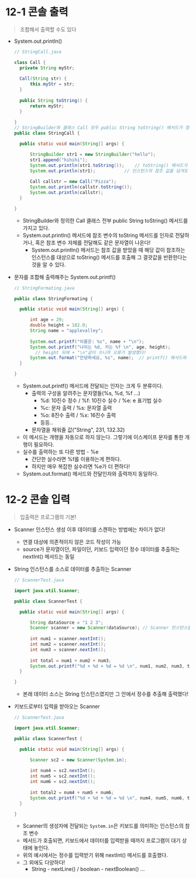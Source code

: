 # 12-1 콘솔 출력

> 조합해서 출력할 수도 있다

- System.out.println()

  ```java
  // StringCall.java
  
  class Call {
  	private String myStr;
  	
  	Call(String str) {
  		this.myStr = str;
  	}
  	
  	public String toString() {
  		return myStr;
  	}
  	
  }
  // StringBuilder와 클래스 Call 모두 public String toString() 메서드가 정의되어 있음
  public class StringCall {
  
  	public static void main(String[] args) {
  
  		StringBuilder str1 = new StringBuilder("hello");
  		str1.append("hihihi");
  		System.out.println(str1.toString());    // toString() 메서드가 반환하는 문자열 출력
  		System.out.println(str1);           // 인스턴스의 참조 값을 넘겨도 동일한 출력 결과가
  		
  		Call callstr = new Call("Pizza");
  		System.out.println(callstr.toString());
  		System.out.println(callstr);
  	}
  
  }
  ```

  - StringBuilder와 정의한 Call 클래스 전부 public String toString() 메서드를 가지고 있다.
  - System.out.println() 메서드에 참조 변수의 toString 메서드를 인자로 전달하거나, 혹은 참조 변수 자체를 전달해도 같은 문자열이 나온다!
    - System.out.println() 메서드는 참조 값을 받았을 때 해당 값이 참조하는 인스턴스를 대상으로 toString() 메서드를 호출해 그 결괏값을 반환한다는 것을 알 수 있다.



- 문자를 조합해 출력해주는 System.out.printf()

  ```java
  // StringFormating.java
  
  public class StringFormating {
  
  	public static void main(String[] args) {
  
  		int age = 29;
  		double height = 182.0;
  		String name = "applevalley";
  		
  		System.out.printf("이름은: %s", name + "\n");
  		System.out.printf("나이는 %d, 키는 %f \n", age, height); 
          // height 뒤에 + "\n"같이 쓰니까 오류가 발생했다!
  		System.out.format("안녕하세요, %s", name);  // printf() 메서드와 동일
  	}
  
  }
  ```

  - System.out.printf() 메서드에 전달되는 인자는 크게 두 분류이다.
    - 출력의 구성을 알려주는 문자열들(%s, %d, %f ...)
      - %d: 10진수 정수 / %f: 10진수 실수 / %e: e 표기법 실수
      - %c: 문자 출력 / %s: 문자열 출력
      - %o: 8진수 출력 / %x: 16진수 출력
      - 등등..
    - 문자열을 채워줄 값("String", 231, 132.32)
  - 이 메서드는 개행을 자동으로 하지 않는다. 그렇기에 이스케이프 문자를 통한 개행이 필요하다.
  - 실수를 출력하는 또 다른 방법 - %e
    - 간단한 실수라면 %f를 이용하는게 편하다.
    - 하지만 매우 복잡한 실수라면 %e가 더 편하다!
  - System.out.format() 메서드와 전달인자와 출력까지 동일하다. 



# 12-2 콘솔 입력

> 입출력은 프로그램의 기본!

- Scanner 인스턴스 생성 이후 데이터를 스캔하는 방법에는 차이가 없다!

  - 연결 대상에 의존적이지 않은 코드 작성이 가능
  - source가 문자열이던, 파일이던, 키보드 입력이던 정수 데이터를 추출하는 nextInt() 메서드는 동일

  

- String 인스턴스를 소스로 데이터를 추출하는 Scanner

  ```java
  // ScannerTest.java
  
  import java.util.Scanner;
  
  public class ScannerTest {
  
  	public static void main(String[] args) {
  
  		String dataSource = "1 2 3";
  		Scanner scanner = new Scanner(dataSource); // Scanner 인스턴스를 만든다.
  		
  		int num1 = scanner.nextInt();
  		int num2 = scanner.nextInt();
  		int num3 = scanner.nextInt();
  		
  		int total = num1 + num2 + num3;
  		System.out.printf("%d + %d + %d = %d \n", num1, num2, num3, total);
  	}
  
  }
  ```

  - 본래 데이터 소스는 String 인스턴스였지만 그 안에서 정수를 추출해 출력했다!



- 키보드로부터 입력을 받아오는 Scanner

  ```java
  // ScannerTest.java
  
  import java.util.Scanner;
  
  public class ScannerTest {
  
  	public static void main(String[] args) {
  
  		Scanner sc2 = new Scanner(System.in);
  		
  		int num4 = sc2.nextInt();
  		int num5 = sc2.nextInt();
  		int num6 = sc2.nextInt();
  		
  		int total2 = num4 + num5 + num6;
  		System.out.printf("%d + %d + %d = %d \n", num4, num5, num6, total2);
  	}
  
  }
  ```

  - Scanner의 생성자에 전달되는 `System.in`은 키보드를 의미하는 인스턴스의 참조 변수
  - 메서드가 호출되면, 키보드에서 데이터를 입력받을 때까지 프로그램이 대기 상태에 놓인다.
  - 위의 예시에서는 정수를 입력받기 위해 nextInt() 메서드를 호출했다.
  - 그 외에도 다양하다!
    - String - nextLine() / boolean - nextBoolean() ... 

